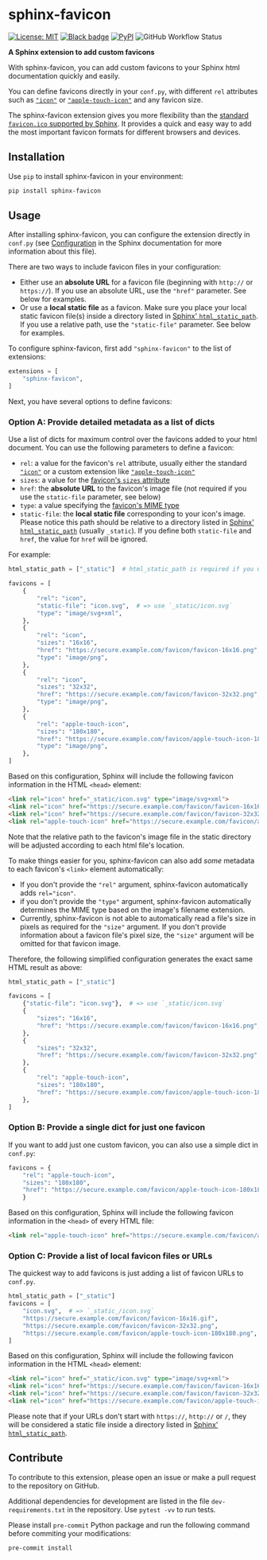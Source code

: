 # sphinx-favicon

[![License: MIT](https://img.shields.io/badge/License-MIT-yellow.svg)](https://opensource.org/licenses/MIT)
[![Black badge](https://img.shields.io/badge/code%20style-black-000000.svg)](https://github.com/psf/black)
[![PyPI](https://img.shields.io/pypi/v/sphinx-favicon?logo=python&logoColor=white)](https://pypi.org/project/sphinx-favicon/)
![GitHub Workflow Status](https://img.shields.io/github/actions/workflow/status/tcmetzger/sphinx-favicon/basic-ci.yml?logo=github&logoColor=white)

**A Sphinx extension to add custom favicons**

With sphinx-favicon, you can add custom favicons to your Sphinx html
documentation quickly and easily.

You can define favicons directly in your `conf.py`, with different `rel`
attributes such as [`"icon"`](https://html.spec.whatwg.org/multipage/links.html#rel-icon)
or [`"apple-touch-icon"`](https://developer.apple.com/library/archive/documentation/AppleApplications/Reference/SafariWebContent/ConfiguringWebApplications/ConfiguringWebApplications.html) and
any favicon size.

The sphinx-favicon extension gives you more flexibility than the [standard
`favicon.ico` supported by Sphinx](https://www.sphinx-doc.org/en/master/templating.html?highlight=favicon#favicon_url). It provides a quick and easy way to add the most
important favicon formats for different browsers and devices.

## Installation

Use ``pip`` to install sphinx-favicon in your environment:

```sh
pip install sphinx-favicon
```

## Usage

After installing sphinx-favicon, you can configure the extension directly in
`conf.py` (see [Configuration](https://www.sphinx-doc.org/en/master/usage/configuration.html)
in the Sphinx documentation for more information about this file).

There are two ways to include favicon files in your configuration:

* Either use an **absolute URL** for a favicon file (beginning with `http://` or
  `https://`). If you use an absolute URL, use the `"href"` parameter. See below
  for examples.
* Or use a **local static file** as a favicon. Make sure you place your local
  static favicon file(s) inside a directory listed in [Sphinx' `html_static_path`](https://www.sphinx-doc.org/en/master/usage/configuration.html?highlight=static#confval-html_static_path). If you use a relative path, use the `"static-file"` parameter. See below for
  examples.

To configure sphinx-favicon, first add `"sphinx-favicon"` to the list of
extensions:

```python
extensions = [
    "sphinx-favicon",
]
```

Next, you have several options to define favicons:

### Option A: Provide detailed metadata as a list of dicts

Use a list of dicts for maximum control over the favicons added to your html
document. You can use the following parameters to define a favicon:

* ``rel``: a value for the favicon's ``rel`` attribute, usually either the
standard [`"icon"`](https://html.spec.whatwg.org/multipage/links.html#rel-icon)
or a custom extension like [`"apple-touch-icon"`](https://developer.apple.com/library/archive/documentation/AppleApplications/Reference/SafariWebContent/ConfiguringWebApplications/ConfiguringWebApplications.html)
* ``sizes``: a value for the [favicon's ``sizes`` attribute](https://html.spec.whatwg.org/multipage/semantics.html#attr-link-sizes)
* ``href``: the **absolute URL** to the favicon's image file (not required if you use the ``static-file`` parameter, see below)
* ``type``: a value specifying the [favicon's MIME type](https://html.spec.whatwg.org/multipage/semantics.html#attr-link-type)
* ``static-file``: the **local static file** corresponding to your icon's image.
   Please notice this path should be relative to a directory listed in
   [Sphinx' `html_static_path`](https://www.sphinx-doc.org/en/master/usage/configuration.html?highlight=static#confval-html_static_path) (usually `_static`). If you define both
   ``static-file`` and ``href``, the value for ``href`` will be ignored.

For example:

```python
html_static_path = ["_static"]  # html_static_path is required if you use the "static-file" parameter

favicons = [
    {
        "rel": "icon",
        "static-file": "icon.svg",  # => use `_static/icon.svg`
        "type": "image/svg+xml",
    },
    {
        "rel": "icon",
        "sizes": "16x16",
        "href": "https://secure.example.com/favicon/favicon-16x16.png",
        "type": "image/png",
    },
    {
        "rel": "icon",
        "sizes": "32x32",
        "href": "https://secure.example.com/favicon/favicon-32x32.png",
        "type": "image/png",
    },
    {
        "rel": "apple-touch-icon",
        "sizes": "180x180",
        "href": "https://secure.example.com/favicon/apple-touch-icon-180x180.png",
        "type": "image/png",
    },
]
```

Based on this configuration, Sphinx will include the following favicon
information in the HTML `<head>` element:

```html
<link rel="icon" href="_static/icon.svg" type="image/svg+xml">
<link rel="icon" href="https://secure.example.com/favicon/favicon-16x16.png" sizes="16x16" type="image/png">
<link rel="icon" href="https://secure.example.com/favicon/favicon-32x32.png" sizes="32x32" type="image/png">
<link rel="apple-touch-icon" href="https://secure.example.com/favicon/apple-touch-icon-180x180.png" sizes="180x180" type="image/png">
```

Note that the relative path to the favicon's image file in the static directory
will be adjusted according to each html file's location.

To make things easier for you, sphinx-favicon can also add *some* metadata to
each favicon's `<link>` element automatically:

* If you don't provide the `"rel"` argument, sphinx-favicon automatically adds
`rel="icon"`.
* if you don't provide the `"type"` argument, sphinx-favicon automatically
determines the MIME type based on the image's filename extension.
* Currently, sphinx-favicon is not able to automatically read a file's size in
pixels as required for the `"size"` argument. If you don't provide information
about a favicon file's pixel size, the `"size"` argument will be omitted for
that favicon image.

Therefore, the following simplified configuration generates the exact same
HTML result as above:

```python
html_static_path = ["_static"]

favicons = [
    {"static-file": "icon.svg"},  # => use `_static/icon.svg`
    {
        "sizes": "16x16",
        "href": "https://secure.example.com/favicon/favicon-16x16.png",
    },
    {
        "sizes": "32x32",
        "href": "https://secure.example.com/favicon/favicon-32x32.png",
    },
    {
        "rel": "apple-touch-icon",
        "sizes": "180x180",
        "href": "https://secure.example.com/favicon/apple-touch-icon-180x180.png",
    },
]
```

### Option B: Provide a single dict for just one favicon

If you want to add just one custom favicon, you can also use a simple dict in
`conf.py`:

```python
favicons = {
    "rel": "apple-touch-icon",
    "sizes": "180x180",
    "href": "https://secure.example.com/favicon/apple-touch-icon-180x180.png",
    }
```

Based on this configuration, Sphinx will include the following favicon
information in the `<head>` of every HTML file:

```html
<link rel="apple-touch-icon" href="https://secure.example.com/favicon/apple-touch-icon-180x180.png" sizes="180x180" type="image/png">
```

### Option C: Provide a list of local favicon files or URLs

The quickest way to add favicons is just adding a list of favicon URLs to
`conf.py`.

```python
html_static_path = ["_static"]
favicons = [
    "icon.svg",  # => `_static_/icon.svg`
    "https://secure.example.com/favicon/favicon-16x16.gif",
    "https://secure.example.com/favicon/favicon-32x32.png",
    "https://secure.example.com/favicon/apple-touch-icon-180x180.png",
]
```

Based on this configuration, Sphinx will include the following favicon
information in the HTML `<head>` element:

```html
<link rel="icon" href="_static/icon.svg" type="image/svg+xml">
<link rel="icon" href="https://secure.example.com/favicon/favicon-16x16.gif" type="image/gif">
<link rel="icon" href="https://secure.example.com/favicon/favicon-32x32.png" type="image/png">
<link rel="icon" href="https://secure.example.com/favicon/apple-touch-icon-180x180.png" type="image/png">
```

Please note that if your URLs don't start with `https://`, `http://` or `/`,
they will be considered a static file inside a directory listed in
[Sphinx' `html_static_path`](https://www.sphinx-doc.org/en/master/usage/configuration.html?highlight=static#confval-html_static_path).

## Contribute

To contribute to this extension, please open an issue or make a pull request to
the repository on GitHub.

Additional dependencies for development are listed in the file
`dev-requirements.txt` in the repository. Use ``pytest -vv`` to run tests.

Please install `pre-commit` Python package and run the following command before commiting your modifications:

```
pre-commit install
```
